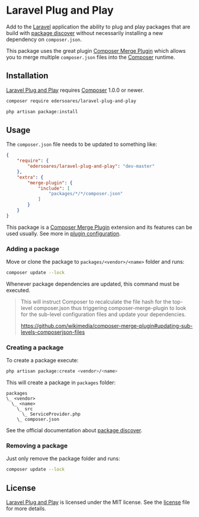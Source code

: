 # Laravel Plug and Play

Add to the [Laravel](https://laravel.com/) application the ability to plug and play packages that are build with [package discover](https://laravel.com/docs/master/packages#package-discovery) without necessarily installing a new dependency on `composer.json`.

This package uses the great plugin [Composer Merge Plugin](https://github.com/wikimedia/composer-merge-plugin) which allows you to merge multiple `composer.json` files into the [Composer](https://getcomposer.org/) runtime.

## Installation

[Laravel Plug and Play](https://github.com/edersoares/laravel-plug-and-play/) requires [Composer](https://getcomposer.org/) 1.0.0 or newer.

```bash
composer require edersoares/laravel-plug-and-play

php artisan package:install
```

## Usage

The `composer.json` file needs to be updated to something like:

```json
{
    "require": {
        "edersoares/laravel-plug-and-play": "dev-master"
    },
    "extra": {
        "merge-plugin": {
            "include": [
                "packages/*/*/composer.json"
            ]
        }
    }
}
```

This package is a [Composer Merge Plugin](https://github.com/wikimedia/composer-merge-plugin) extension and its features can be used usually. See more in [plugin configuration](https://github.com/wikimedia/composer-merge-plugin#plugin-configuration).

### Adding a package

Move or clone the package to `packages/<vendor>/<name>` folder and runs:

```bash
composer update --lock 
```

Whenever package dependencies are updated, this command must be executed.

> This will instruct Composer to recalculate the file hash for the top-level composer.json thus triggering composer-merge-plugin to look for the sub-level configuration files and update your dependencies.
>
> https://github.com/wikimedia/composer-merge-plugin#updating-sub-levels-composerjson-files

### Creating a package

To create a package execute:

```bash 
php artisan package:create <vendor>/<name>
```

This will create a package in `packages` folder:

``` 
packages
\_ <vendor>
  \_ <name>
    \_ src
      \_ ServiceProvider.php
    \_ composer.json
``` 

See the official documentation about [package discover](https://laravel.com/docs/master/packages#package-discovery).

### Removing a package

Just only remove the package folder and runs:

```bash
composer update --lock 
```

## License

[Laravel Plug and Play](https://github.com/edersoares/laravel-plug-and-play/) is licensed under the MIT license. See the [license](https://github.com/edersoares/laravel-plug-and-play/blob/master/license.md) file for more details.
